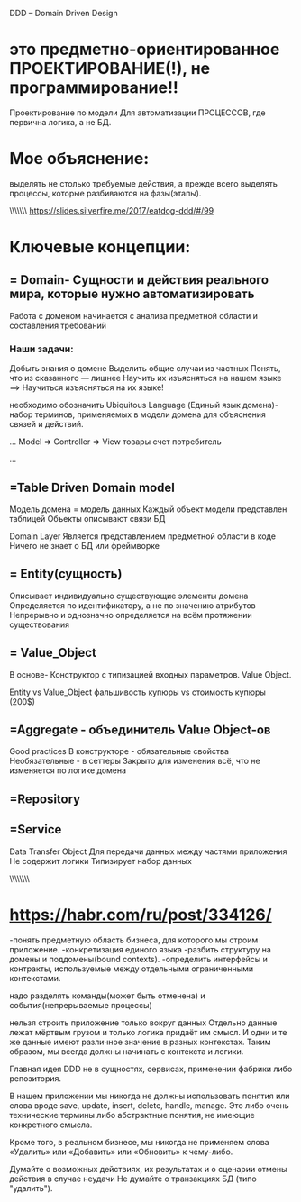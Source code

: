 DDD – Domain Driven Design

# это предметно-ориентированное ПРОЕКТИРОВАНИЕ(!), не программирование!!
Проектирование по модели
Для автоматизации ПРОЦЕССОВ,
где первична логика, а не БД.

# Мое объяснение:
выделять не столько требуемые действия, 
а прежде всего выделять процессы, которые разбиваются на фазы(этапы).




\\\\\\\\\\\\\\
https://slides.silverfire.me/2017/eatdog-ddd/#/99
# Ключевые концепции:

## = Domain- Сущности и действия реального мира, которые нужно автоматизировать
Работа с доменом начинается с анализа предметной области и составления требований

### Наши задачи:
Добыть знания о домене
Выделить общие случаи из частных
Понять, что из сказанного — лишнее
Научить их изъясняться на нашем языке ==> Научиться изъясняться на их языке!

необходимо обозначить Ubiquitous Language (Единый язык домена)- 
набор терминов, применяемых в модели домена для объяснения связей и действий.

...
Model => Сontroller => View
товары    счет    потребитель

...
## =Table Driven Domain model
Модель домена = модель данных
Каждый объект модели представлен таблицей
Объекты описывают связи БД

Domain Layer
Является представлением предметной области в коде
Ничего не знает о БД или фреймворке

## = Entity(сущность)
Описывает индивидуально существующие элементы домена
Определяется по идентификатору, а не по значению атрибутов
Непрерывно и однозначно определяется на всём протяжении существования

## = Value_Object
В основе- Конструктор с типизацией входных параметров. Value Object.

Entity vs Value_Object
фальшивость купюры   vs  стоимость купюры (200$)

## =Aggregate - объединитель Value Object-ов

Good practices
В конструкторе - обязательные свойства
Необязательные - в сеттеры
Закрыто для изменения всё, что не изменяется по логике домена

## =Repository
## =Service



Data Transfer Object
Для передачи данных между частями приложения
Не содержит логики
Типизирует набор данных

\\\\\\\\\\\\\\\
# https://habr.com/ru/post/334126/

-понять предметную область бизнеса, для которого мы строим приложение.
-конкретизация единого языка
-разбить структуру на домены и поддомены(bound contexts).
-определить интерфейсы и контракты, используемые между отдельными ограниченными контекстами.

надо разделять команды(может быть отменена) и события(непрерываемые процессы)

нельзя строить приложение только вокруг данных
Отдельно данные лежат мёртвым грузом и только логика придаёт им смысл. И одни и те же данные имеют различное значение в разных контекстах. 
Таким образом, мы всегда должны начинать с контекста и логики.

Главная идея DDD не в сущностях, сервисах, применении фабрики либо репозитория.

В нашем приложении мы никогда не должны использовать понятия или слова вроде save, update, insert, delete, handle, manage. 
Это либо очень технические термины либо абстрактные понятия, не имеющие конкретного смысла.

Кроме того, в реальном бизнесе, мы никогда не применяем слова «Удалить» или «Добавить» или «Обновить» к чему-либо.

Думайте о возможных действиях, их результатах и о сценарии отмены действия в случае неудачи
Не думайте о транзакциях БД (типо "удалить").





























